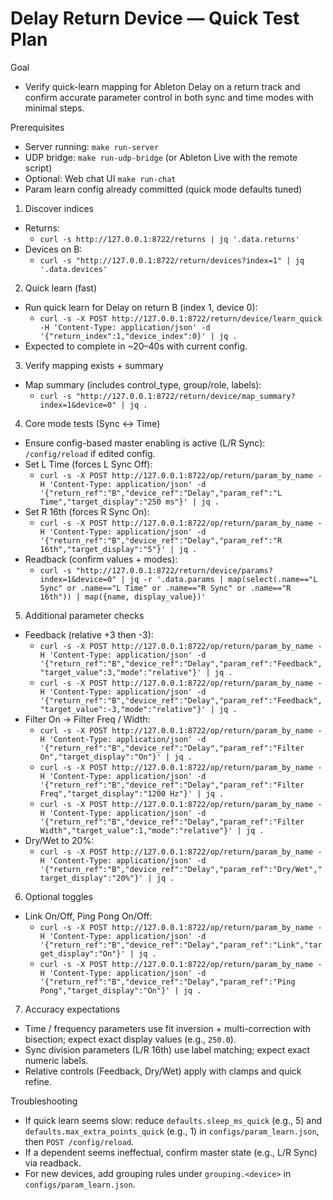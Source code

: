 Delay Return Device — Quick Test Plan
====================================

Goal
- Verify quick-learn mapping for Ableton Delay on a return track and confirm accurate parameter control in both sync and time modes with minimal steps.

Prerequisites
- Server running: `make run-server`
- UDP bridge: `make run-udp-bridge` (or Ableton Live with the remote script)
- Optional: Web chat UI `make run-chat`
- Param learn config already committed (quick mode defaults tuned)

1) Discover indices
- Returns:
  - `curl -s http://127.0.0.1:8722/returns | jq '.data.returns'`
- Devices on B:
  - `curl -s "http://127.0.0.1:8722/return/devices?index=1" | jq '.data.devices'`

2) Quick learn (fast)
- Run quick learn for Delay on return B (index 1, device 0):
  - `curl -s -X POST http://127.0.0.1:8722/return/device/learn_quick -H 'Content-Type: application/json' -d '{"return_index":1,"device_index":0}' | jq .`
- Expected to complete in ~20–40s with current config.

3) Verify mapping exists + summary
- Map summary (includes control_type, group/role, labels):
  - `curl -s "http://127.0.0.1:8722/return/device/map_summary?index=1&device=0" | jq .`

4) Core mode tests (Sync ↔ Time)
- Ensure config-based master enabling is active (L/R Sync): `/config/reload` if edited config.
- Set L Time (forces L Sync Off):
  - `curl -s -X POST http://127.0.0.1:8722/op/return/param_by_name -H 'Content-Type: application/json' -d '{"return_ref":"B","device_ref":"Delay","param_ref":"L Time","target_display":"250 ms"}' | jq .`
- Set R 16th (forces R Sync On):
  - `curl -s -X POST http://127.0.0.1:8722/op/return/param_by_name -H 'Content-Type: application/json' -d '{"return_ref":"B","device_ref":"Delay","param_ref":"R 16th","target_display":"5"}' | jq .`
- Readback (confirm values + modes):
  - `curl -s "http://127.0.0.1:8722/return/device/params?index=1&device=0" | jq -r '.data.params | map(select(.name=="L Sync" or .name=="L Time" or .name=="R Sync" or .name=="R 16th")) | map({name, display_value})'`

5) Additional parameter checks
- Feedback (relative +3 then -3):
  - `curl -s -X POST http://127.0.0.1:8722/op/return/param_by_name -H 'Content-Type: application/json' -d '{"return_ref":"B","device_ref":"Delay","param_ref":"Feedback","target_value":3,"mode":"relative"}' | jq .`
  - `curl -s -X POST http://127.0.0.1:8722/op/return/param_by_name -H 'Content-Type: application/json' -d '{"return_ref":"B","device_ref":"Delay","param_ref":"Feedback","target_value":-3,"mode":"relative"}' | jq .`
- Filter On → Filter Freq / Width:
  - `curl -s -X POST http://127.0.0.1:8722/op/return/param_by_name -H 'Content-Type: application/json' -d '{"return_ref":"B","device_ref":"Delay","param_ref":"Filter On","target_display":"On"}' | jq .`
  - `curl -s -X POST http://127.0.0.1:8722/op/return/param_by_name -H 'Content-Type: application/json' -d '{"return_ref":"B","device_ref":"Delay","param_ref":"Filter Freq","target_display":"1200 Hz"}' | jq .`
  - `curl -s -X POST http://127.0.0.1:8722/op/return/param_by_name -H 'Content-Type: application/json' -d '{"return_ref":"B","device_ref":"Delay","param_ref":"Filter Width","target_value":1,"mode":"relative"}' | jq .`
- Dry/Wet to 20%:
  - `curl -s -X POST http://127.0.0.1:8722/op/return/param_by_name -H 'Content-Type: application/json' -d '{"return_ref":"B","device_ref":"Delay","param_ref":"Dry/Wet","target_display":"20%"}' | jq .`

6) Optional toggles
- Link On/Off, Ping Pong On/Off:
  - `curl -s -X POST http://127.0.0.1:8722/op/return/param_by_name -H 'Content-Type: application/json' -d '{"return_ref":"B","device_ref":"Delay","param_ref":"Link","target_display":"On"}' | jq .`
  - `curl -s -X POST http://127.0.0.1:8722/op/return/param_by_name -H 'Content-Type: application/json' -d '{"return_ref":"B","device_ref":"Delay","param_ref":"Ping Pong","target_display":"On"}' | jq .`

7) Accuracy expectations
- Time / frequency parameters use fit inversion + multi-correction with bisection; expect exact display values (e.g., `250.0`).
- Sync division parameters (L/R 16th) use label matching; expect exact numeric labels.
- Relative controls (Feedback, Dry/Wet) apply with clamps and quick refine.

Troubleshooting
- If quick learn seems slow: reduce `defaults.sleep_ms_quick` (e.g., 5) and `defaults.max_extra_points_quick` (e.g., 1) in `configs/param_learn.json`, then `POST /config/reload`.
- If a dependent seems ineffectual, confirm master state (e.g., L/R Sync) via readback.
- For new devices, add grouping rules under `grouping.<device>` in `configs/param_learn.json`.

